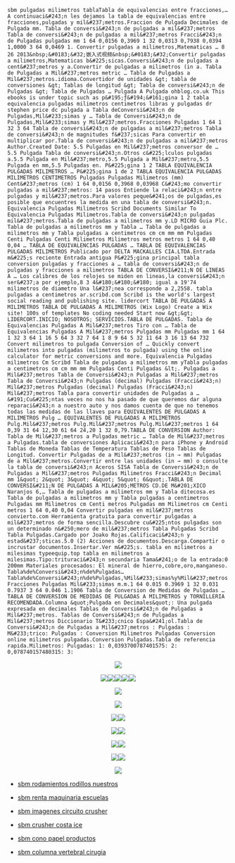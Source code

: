 
```
sbm pulgadas milimetros tablaTabla de equivalencias entre fracciones,… A continuaci&#243;n les dejamos la tabla de equivalencias entre fracciones,pulgadas y mil&#237;metros.Fraccion de Pulgada Decimales de Pulgada mm. Tabla de conversi&#243;n de pulgadas a mil&#237;metros Tabla de conversi&#243;n de pulgadas a mil&#237;metros Fracci&#243;n de Pulgadas pulgadas mm 1 64 0,0156 0,3969 1 32 0,0313 0,7938 0,0394 1,0000 3 64 0,0469 1. Convertir pulgadas a milimetros,Matematicas … 8 26 2013&nbsp;&#0183;&#32;嵌入式视频&nbsp;&#0183;&#32;Convertir pulgadas a milimetros,Matematicas b&#225;sicas.Conversi&#243;n de pulgadas a cent&#237;metros y a.Convertir de pulgadas a milimetros (in a. Tabla de Pulgadas a Mil&#237;metros metric … Tabla de Pulgadas a Mil&#237;metros.idioma.Convertidor de unidades &gt; tabla de conversiones &gt; Tablas de longitud &gt; Tabla de conversi&#243;n de Pulgadas &gt; Tabla de Pulgadas … Pulgada A Pulgada ohblog.co.uk This ebooks is under topic such as p&#195;ƒ&#194;&#161;gina 1 2 tabla equivalencia pulgadas milimetros centimetros libras y pulgadas dr stephen price dc pulgada a Tabla deConversi&#243;n de Pulgadas,Mil&#233;simas y … Tabla de Conversi&#243;n de Pulgadas,Mil&#233;simas y Mil&#237;metros.Fracciones Pulgadas 1 64 1 32 3 64 Tabla de conversi&#243;n de pulgadas a mil&#237;metros Tabla de conversi&#243;n de magnitudes f&#237;sicas Para convertir en multiplicar por.Tabla de conversi&#243;n de pulgadas a mil&#237;metros Author.Created Date: 5.5 Pulgadas en Mil&#237;metros conversor de … 5.5 Pulgada Tabla de conversi&#243;n.Otros c&#225;lculos pulgadas a.5.5 Pulgada en Mil&#237;metro,5.5 Pulgada a Mil&#237;metro,5.5 Pulgada en mm,5.5 Pulgadas en. P&#225;gina 1 2 TABLA EQUIVALENCIA PULGADAS MILIMETROS … P&#225;gina 1 de 2 TABLA EQUIVALENCIA PULGADAS MILIMETROS CENTIMETROS Pulgadas Pulgadas Milimetros (mm) Cent&#237;metros (cm) 1 64 0,0156 0,3968 0,03968 C&#243;mo convertir pulgadas a mil&#237;metros: 14 pasos Entiende la relaci&#243;n entre pulgadas y mil&#237;metros.Para valores peque&#241;os de pulgadas,es posible que encuentres la medida en una tabla de conversi&#243;n. Equivalencia Pulgadas Milimetros Scribd Documents Similar To Equivalencia Pulgadas Milimetros.Tabla de conversi&#243;n pulgadas mil&#237;metros.Tabla de pulgadas a milimetros mm y.LD MICRO Guia Plc. Tabla de pulgadas a milimetros mm y Tabla … Tabla de pulgadas a milimetros mm y Tabla pulgadas a centimetros cm cm mm mm Pulgadas Centi Pulgadas Centi Milimetros Milimetros metros metros 1 64 0,40 0,04 … TABLA DE EQUIVALENCIAS PULGADAS … TABLA DE EQUIVALENCIAS PULGADAS MILIMETROS Publicado por DELTA MACKALLES CIA.LTDA.Entrada m&#225;s reciente Entrada antigua P&#225;gina principal tabla conversion pulgadas y fracciones a … tabla de conversi&#243;n de pulgadas y fracciones a milimetros TABLA DE CONVERSI&#211;N DE LINEAS A … Los calibres de los relojes se miden en lineas,la conversi&#243;n ser&#237;a por ejemplo,8 3 4&#180;&#180;&#180; igual a 19'74 milimetros de diametro﻿ Una l&#237;nea corresponde a 2,2558. tabla pulgadas a centimetros ar.scribd.com Scribd is the world's largest social reading and publishing site. lidercort TABLA DE PULGADAS A MILIMETROS TABLA DE PULGADAS A MILIMETROS (Wix Logo) Create a Wix site! 100s of templates No coding needed Start now &gt;&gt; LIDERCORT.INICIO; NOSOTROS; SERVICIOS.TABLA DE PULGADAS. Tabla de Equivalencias Pulgadas A Mil&#237;metros Tiro con … Tabla de Equivalencias Pulgadas A Mil&#237;metros Pulgadas mm Pulgadas mm 1 64 1 32 3 64 1 16 5 64 3 32 7 64 1 8 9 64 5 32 11 64 3 16 13 64 732 Convert milimetros to pulgada Conversion of … Quickly convert milimetros into pulgadas (milimetros to pulgada) using the online calculator for metric conversions and more. Equivalencia Pulgadas milimetros Cm Scribd Tabla de pulgadas a milimetros mm yTabla pulgadas a centimetros cm cm mm mm Pulgadas Centi Pulgadas &lt;. Pulgadas a Mil&#237;metros Tabla de Conversi&#243;n Pulgadas a Mil&#237;metros Tabla de Conversi&#243;n Pulgadas (decimal) Pulgadas (Fracci&#243;n) Mil&#237;metros Pulgadas (decimal) Pulgadas (Fracci&#243;n) Mil&#237;metros Tabla para convertir unidades de Pulgadas a … &#191;Cu&#225;ntas veces no nos ha pasado de que queremos dar alguna reparaci&#243;n a nuestro auto y nos damos cuenta de que no tenemos todas las medidas de las llaves para EQUIVALENTES DE PULGADAS A MILIMETROS Pulg … EQUIVALENTES DE PULGADAS A MILIMETROS Pulg.Mil&#237;metros Pulg.Mil&#237;metros Pulg.Mil&#237;metros 1 64 0,39 31 64 12,30 61 64 24,20 1 32 0,79.TABLA DE CONVERSION Author: Tabla de Mil&#237;metros a Pulgadas metric … Tabla de Mil&#237;metros a Pulgadas.tabla de conversiones Aplicaci&#243;n para iPhone y Android Tablas de Moneda Tablas de Temperatura Tablas de Peso Tablas de Longitud. Convertir Pulgadas de a Mil&#237;metros (in → mm) Pulgadas de a Mil&#237;metros.Convertir entre las unidades (in → mm) o consulte la tabla de conversi&#243;n Aceros SISA Tabla de Conversi&#243;n de Pulgadas a Mil&#237;metros Pulgadas Milimetros Fracci&#243;n Decimal mm 1&quot; 2&quot; 3&quot; 4&quot; 5&quot; 6&quot;.TABLA DE CONVERSI&#211;N DE PULGADAS A MIL&#205;METROS CD.DE M&#201;XICO Naranjos 6,… Tabla de pulgadas a milimetros mm y Tabla ditecosa.es Tabla de pulgadas a milimetros mm y Tabla pulgadas a centimetros Pulgadas mm Milimetros cm Centi metros Pulgadas mm Milimetros cm Centi metros 1 64 0,40 0,04 Convertir pulgadas en mil&#237;metros convierto.com Herramienta gratuita para convertir pulgadas a mil&#237;metros de forma sencilla.Descubre cu&#225;ntos pulgadas son un determinado n&#250;mero de mil&#237;metros Tabla Pulgadas Scribd Tabla Pulgadas.Cargado por Joako Rojas.Calificaci&#243;n y estad&#237;sticas.5.0 (2) Acciones de documentos.Descarga.Compartir o incrustar documentos.Insertar.Ver m&#225;s. tabla en milimetros a milesimas typeequip.top tabla en milimetros a milesimas.Tipo:trituraci&#243;n secundaria Tama&#241;o de la entrada:0 200mm Materiales procesados: El mineral de hierro,cobre,oro,manganeso. Tabla%de%Conversi&#243;n%de%Pulgadas… Tabla%de%Conversi&#243;n%de%Pulgadas,%Mil&#233;simas%y%Mil&#237;metros Fracciones Pulgadas Mil&#233;simas m.m.1 64 0.015 0.3969 1 32 0.031 0.7937 3 64 0.046 1.1906 Tabla de Conversion de Medidas de Pulgadas … TABLA DE CONVERSION DE MEDIDAS DE PULGADAS A MILIMETROS y TORNILLERIA RECOMENDADA.Columna &quot;Pulgada en Decimales&quot;: Una pulgada expresada en decimales Tablas de Conversi&#243;n de Pulgadas a Mil&#237;metros. Tablas de Conversi&#243;n de Pulgadas a Mil&#237;metros Diccionario T&#233;cnico Espa&#241;ol.Tabla de Conversi&#243;n de Pulgadas a Mil&#237;metros : Pulgadas : M&#233;trico: Pulgadas : Conversion Milimetros Pulgadas Conversion online milimetros pulgadas.Conversion Pulgadas.Tabla de referencia rapida.Milimetros: Pulgadas: 1: 0,0393700787401575: 2: 0,078740157480315: 3: 
```

<div align="center">

<a href="https://es-crusher.shibang-china.com/github&k=sbm+pulgadas+milimetros+tabla"><img src="https://static.shibang-china.com/es/crusher/logo.jpg"></a>

<a href="https://es-crusher.shibang-china.com/github&k=sbm+pulgadas+milimetros+tabla"><img src="https://static.shibang-china.com/es/crusher/index.jpg"></a><a href="https://es-crusher.shibang-china.com/material.htmlgithub&k=sbm+pulgadas+milimetros+tabla"><img src="https://static.shibang-china.com/es/crusher/material.jpg"></a><a href="https://es-crusher.shibang-china.com/application.htmlgithub&k=sbm+pulgadas+milimetros+tabla"><img src="https://static.shibang-china.com/es/crusher/application.jpg"></a><a href="https://es-crusher.shibang-china.com/aboutus.htmlgithub&k=sbm+pulgadas+milimetros+tabla"><img src="https://static.shibang-china.com/es/crusher/aboutus.jpg"></a><a href="https://es-crusher.shibang-china.com/contact.htmlgithub&k=sbm+pulgadas+milimetros+tabla"><img src="https://static.shibang-china.com/es/crusher/contact.jpg"></a>

<a href="https://es-crusher.shibang-china.com/github&k=sbm+pulgadas+milimetros+tabla"><img src="https://static.shibang-china.com/es/crusher/banner.jpg"></a>

<a href="https://swt.shibang-china.com/github&k=sbm+pulgadas+milimetros+tabla"><img src="https://static.shibang-china.com/es/crusher/text.jpg"></a>

<a href="https://swt.shibang-china.com/github&k=sbm+pulgadas+milimetros+tabla"><img src="https://static.shibang-china.com/es/crusher/chat.jpg"></a><a href="https://es-crusher.shibang-china.com/contact.htmlgithub&k=sbm+pulgadas+milimetros+tabla"><img src="https://static.shibang-china.com/es/crusher/message.jpg"></a>

<a href="https://es-crusher.shibang-china.com/products/pe.htmlgithub&k=sbm+pulgadas+milimetros+tabla"><img src="https://static.shibang-china.com/es/crusher/pe.jpg"></a><a href="https://es-crusher.shibang-china.com/products/pf.htmlgithub&k=sbm+pulgadas+milimetros+tabla"><img src="https://static.shibang-china.com/es/crusher/pf.jpg"></a>

<a href="https://es-crusher.shibang-china.com/products/hpt.htmlgithub&k=sbm+pulgadas+milimetros+tabla"><img src="https://static.shibang-china.com/es/crusher/hpt.jpg"></a><a href="https://es-crusher.shibang-china.com/products/vsi.htmlgithub&k=sbm+pulgadas+milimetros+tabla"><img src="https://static.shibang-china.com/es/crusher/vsi.jpg"></a>

<a href="https://es-crusher.shibang-china.com/products/klv.htmlgithub&k=sbm+pulgadas+milimetros+tabla"><img src="https://static.shibang-china.com/es/crusher/klv.jpg"></a><a href="https://es-crusher.shibang-china.com/products/portable.htmlgithub&k=sbm+pulgadas+milimetros+tabla"><img src="https://static.shibang-china.com/es/crusher/portable.jpg"></a>

<a href="https://swt.shibang-china.com/github&k=sbm+pulgadas+milimetros+tabla"><img src="https://static.shibang-china.com/es/crusher/case.jpg"></a>

</div>


* [sbm rodamientos rodillos nuestros](sbm%20rodamientos%20rodillos%20nuestros.md)

* [sbm renta maquinaria escuelas](sbm%20renta%20maquinaria%20escuelas.md)

* [sbm imagenes circuito crusher](sbm%20imagenes%20circuito%20crusher.md)

* [sbm crusher costa ice](sbm%20crusher%20costa%20ice.md)

* [sbm cono papel productos](sbm%20cono%20papel%20productos.md)

* [sbm columna vertebral cirugia](sbm%20columna%20vertebral%20cirugia.md)